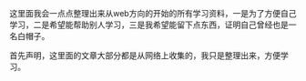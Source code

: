 这里面我会一点点整理出来从web方向的开始的所有学习资料，一是为了方便自己学习，二是希望能帮助别人学习，三是我希望能留下点东西，证明自己曾经也是一名白帽子。

首先声明，这里面的文章大部分都是从网络上收集的，我只是整理出来，方便学习。